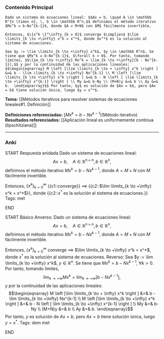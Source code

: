 ### Contenido Principal

```ad-proposition
Dado un sistema de ecuaciones lineal: $$Ax = b, \quad A \in \mathbb R^{n \times n}, \, b \in \mathbb R^n,$$ definimos el método iterativo $Mx^k = b-Nx^{k-1}$, donde $A = M+N$ con $M$ fácilmente invertible.

Entonces, $\{x^k \}^\infty_{k = 0}$ converge $\implies$ $\lim \limits_{k \to +\infty} x^k = x^*$, donde $x^*$ es la solución al sistema de ecuaciones.
```

```ad-proof
Sea $y := \lim \limits_{k \to +\infty} x^k$, $y \in \mathbb R^n$. Se tiene que $Mx^k = b-Nx^{k-1}$, $\forall k > 0$. Por tanto, tomando límites, $$\lim_{k \to +\infty} Mx^k = \lim_{k \to +\infty}[b - Nx^{k-1}],$$ y por la continuidad de las aplicaciones lineales:
$$\begin{eqnarray} M \left [\lim \limits_{k \to + \infty} x^k \right ] &=& b - \lim \limits_{k \to +\infty} Nx^{k-1} \\ M \left [\lim \limits_{k \to +\infty} x^k \right ] &=& b - N \left [ \lim \limits_{k \to +\infty} x^{k-1} \right ] \\ My &=& b-Ny \\ (M+N)y &=& b \\ Ay &=& b.  \end{eqnarray}$$ Por tanto, $y$ es solución de $Ax = b$, pero $Ax = b$ tiene solución única, luego $y = x^*$.
```

**Tema:** [[Métodos iterativos para resolver sistemas de ecuaciones lineales#1. Definición]]

**Definiciones referenciadas:** [$Mx^k = b-Nx^{k-1}$](Método iterativo)
**Resultados referenciados:** [[Aplicación lineal es uniformemente continua (lipschitziana)]]

---
### Anki

START
Respuesta anidada
Dado un sistema de ecuaciones lineal: $$Ax = b, \quad A \in \mathbb R^{n \times n}, \, b \in \mathbb R^n,$$definimos el método iterativo $Mx^k = b-Nx^{k-1}$, donde $A = M+N$ con $M$ fácilmente invertible.

Entonces, $\{x^k \}^\infty_{k = 0}$ {{c1::converge}} $\implies$ {{c2::$\lim \limits_{k \to +\infty} x^k = x^*$}}, donde {{c2::$x^*$ es la solución al sistema de ecuaciones.}}
Tags: met
<!--ID: 1735044171402-->
END

START
Básico
Anverso: Dado un sistema de ecuaciones lineal: $$Ax = b, \quad A \in \mathbb R^{n \times n}, \, b \in \mathbb R^n,$$ definimos el método iterativo $Mx^k = b-Nx^{k-1}$, donde $A = M+N$ con $M$ fácilmente invertible.

Entonces, $\{x^k \}^\infty_{k = 0}$ converge $\implies$ $\lim \limits_{k \to +\infty} x^k = x^*$, donde $x^*$ es la solución al sistema de ecuaciones.
Reverso: Sea $y := \lim \limits_{k \to +\infty} x^k$, $y \in \mathbb R^n$. Se tiene que $Mx^k = b-Nx^{k-1}$, $\forall k > 0$. Por tanto, tomando límites, $$\lim_{k \to +\infty} Mx^k = \lim_{k \to +\infty}[b - Nx^{k-1}],$$ y por la continuidad de las aplicaciones lineales:
$$\begin{eqnarray} M \left [\lim \limits_{k \to + \infty} x^k \right ] &=& b - \lim \limits_{k \to +\infty} Nx^{k-1} \\ M \left [\lim \limits_{k \to +\infty} x^k \right ] &=& b - N \left [ \lim \limits_{k \to +\infty} x^{k-1} \right ] \\ My &=& b-Ny \\ (M+N)y &=& b \\ Ay &=& b.  \end{eqnarray}$$ Por tanto, $y$ es solución de $Ax = b$, pero $Ax = b$ tiene solución única, luego $y = x^*$.
Tags: dem met
<!--ID: 1735044171405-->
END

